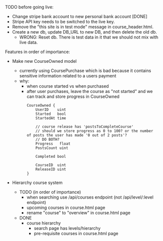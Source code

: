 TODO before going live:
- Change stripe bank account to new personal bank account [DONE]
- Stripe API key needs to be switched to the live key.
- Remove the "this site is in test mode" message in course_header.html.
- Create a new db, update DB_URL to new DB, and then delete the old db.
    - WRONG: Reset db. There is test data in it that we should not mix with live data.
 
Features in order of importance:
- Make new CourseOwned model
    - currently using CoursePurchase which is bad because it contains sensitive information related to a users payment
    - why:
        - when course started vs when purchased
        - after user purchases, leave the course as "not started" and we can track and store progress in CourseOwned
            ```
            CourseOwned {
                UserID    uint
                Started   bool
                StartedAt time
                
                // course release has 'postsToCompleteCourse'
                // should we store progress as 0 to 100? or the number of posts the user has made '0 out of 2 posts'?
                // DO BOTH?
                Progress   float
                PostsCount uint

                Completed bool
                
                CourseID  uint
                ReleaseID uint
            }
            ```

- Hierarchy course system
    - TODO (in order of importance)
        - when searching use /api/courses endpoint (not /api/level/:level endpoint)
        - upcoming courses in course.html page
        - rename "course" to "overview" in course.html page
    - DONE
        - course hierarchy
	        - search page has levels/hierarchy
            - pre-requisite courses in course.html page